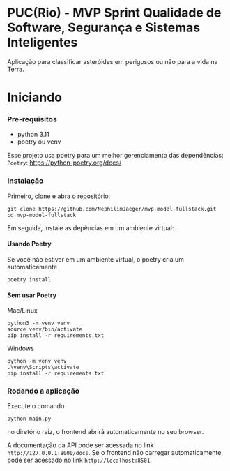# PUC(Rio) - MVP Sprint Qualidade de Software, Segurança e Sistemas Inteligentes

Aplicação para classificar asteróides em perigosos ou não para a vida na Terra.

# Iniciando

### Pre-requisitos

- python 3.11
- poetry ou venv

Esse projeto usa poetry para um melhor gerenciamento das dependências:
`Poetry`: https://python-poetry.org/docs/

### Instalação

Primeiro, clone e abra o repositório:

```
git clone https://github.com/NephilimJaeger/mvp-model-fullstack.git
cd mvp-model-fullstack
```
Em seguida, instale as depências em um ambiente virtual:

#### Usando Poetry

Se você não estiver em um ambiente virtual, o poetry cria um automaticamente

```
poetry install
```

#### Sem usar Poetry

Mac/Linux

```
python3 -m venv venv
source venv/bin/activate 
pip install -r requirements.txt
```

Windows
```
python -m venv venv
.\venv\Scripts\activate
pip install -r requirements.txt
```

### Rodando a aplicação

Execute o comando
```
python main.py
```

no diretório raiz, o frontend abrirá automaticamente no seu browser.

A documentação da API pode ser acessada no link `http://127.0.0.1:8000/docs`.
Se o frontend não carregar automaticamente, pode ser acessado no link `http://localhost:8501`.